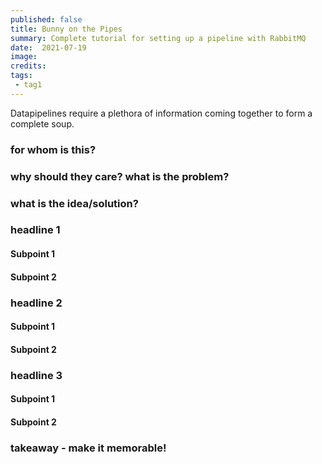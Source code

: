 ```yaml
---
published: false
title: Bunny on the Pipes
summary: Complete tutorial for setting up a pipeline with RabbitMQ
date:  2021-07-19
image:
credits:
tags:
 - tag1
---
```


Datapipelines require a plethora of information coming together to form a complete soup.

### for whom is this?

### why should they care? what is the problem?

### what is the idea/solution?

### headline 1

#### Subpoint 1
#### Subpoint 2

### headline 2

#### Subpoint 1
#### Subpoint 2

### headline 3

#### Subpoint 1
#### Subpoint 2

### takeaway - make it memorable!
